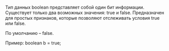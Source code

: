 Тип данных boolean представляет собой один бит информации.
Существует только два возможных значения: true и false.
Предназначен для простых признаков, которые позволяют отслеживать условия true или false.

По умолчанию – false.

Пример:
boolean b = true;






